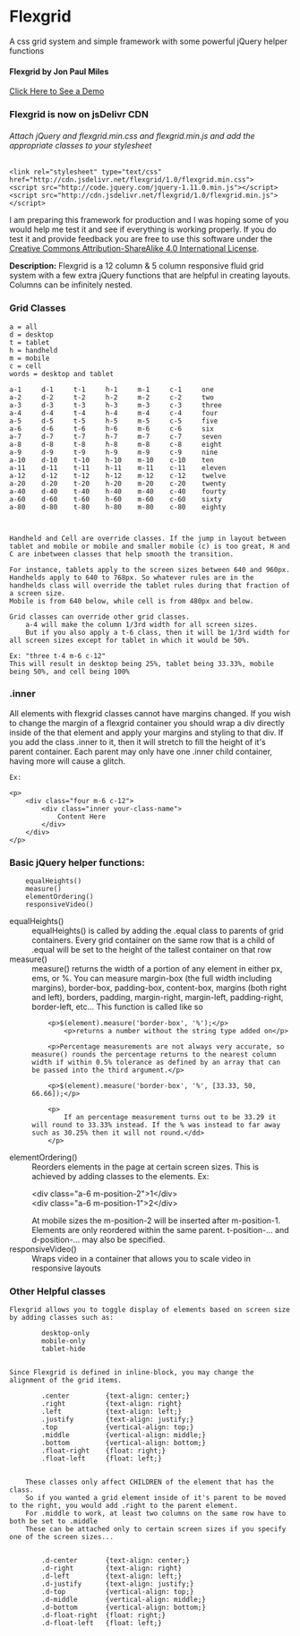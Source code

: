 Flexgrid
========

A css grid system and simple framework with some powerful jQuery helper functions

<h4>Flexgrid by Jon Paul Miles</h4>

<a href="http://jonpaulmiles.info/flexgrid-inner/">Click Here to See a Demo</a>

<h3>Flexgrid is now on jsDelivr CDN</h3>
<h6>Attach jQuery and flexgrid.min.css and flexgrid.min.js and add the appropriate classes to your stylesheet</h6>

	<link rel="stylesheet" type="text/css" href="http://cdn.jsdelivr.net/flexgrid/1.0/flexgrid.min.css">
	<script src="http://code.jquery.com/jquery-1.11.0.min.js"></script>
	<script src="http://cdn.jsdelivr.net/flexgrid/1.0/flexgrid.min.js"></script>

<p>I am preparing this framework for production and I was hoping some of you would help me test it and see if everything is working properly. If you do test it and provide feedback you are free to use this software under the <a href="http://creativecommons.org/licenses/by-sa/4.0/">Creative Commons Attribution-ShareAlike 4.0 International License</a>.</p>

<p><strong>Description:</strong> Flexgrid is a 12 column & 5 column responsive fluid grid system with a few extra jQuery functions that are helpful in creating layouts. Columns can be infinitely nested.</p>


<h3>Grid Classes</h3>
	
	a = all
	d = desktop
	t = tablet
	h = handheld
	m = mobile 
	c = cell
	words = desktop and tablet
	
	a-1		d-1		t-1		h-1		m-1		c-1		one
	a-2		d-2		t-2		h-2		m-2		c-2		two
	a-3		d-3		t-3		h-3		m-3		c-3		three
	a-4		d-4		t-4		h-4		m-4		c-4		four
	a-5		d-5		t-5		h-5		m-5		c-5		five
	a-6		d-6		t-6		h-6		m-6		c-6		six
	a-7		d-7		t-7		h-7		m-7		c-7		seven
	a-8		d-8		t-8		h-8		m-8		c-8		eight
	a-9		d-9		t-9		h-9		m-9		c-9		nine
	a-10	d-10	t-10	h-10	m-10	c-10	ten
	a-11	d-11	t-11	h-11	m-11	c-11	eleven
	a-12	d-12	t-12	h-12	m-12	c-12	twelve
	a-20	d-20	t-20	h-20	m-20	c-20	twenty
	a-40	d-40	t-40	h-40	m-40	c-40	fourty
	a-60	d-60	t-60	h-60	m-60	c-60	sixty
	a-80	d-80	t-80	h-80	m-80	c-80	eighty
	
	
	
	Handheld and Cell are override classes. If the jump in layout between tablet and mobile or mobile and smaller mobile (c) is too great, H and C are inbetween classes that help smooth the transition.
	
	For instance, tablets apply to the screen sizes between 640 and 960px. 
	Handhelds apply to 640 to 768px. So whatever rules are in the handhelds class will override the tablet rules during that fraction of a screen size. 
	Mobile is from 640 below, while cell is from 480px and below.
	
	Grid classes can override other grid classes.
		a-4 will make the column 1/3rd width for all screen sizes. 
		But if you also apply a t-6 class, then it will be 1/3rd width for all screen sizes except for tablet in which it would be 50%.
	
	Ex: "three t-4 m-6 c-12" 
	This will result in desktop being 25%, tablet being 33.33%, mobile being 50%, and cell being 100%

<h3>.inner</h3>
	All elements with flexgrid classes cannot have margins changed. 
	If you wish to change the margin of a flexgrid container you should wrap a div directly inside of the that element and apply your margins and styling to that div. 
	If you add the class .inner to it, then it will stretch to fill the height of it's parent container. 
	Each parent may only have one .inner child container, having more will cause a glitch.

	Ex:

	<p>
		<div class="four m-6 c-12">
			<div class="inner your-class-name">
				Content Here
			</div>
		</div>
	</p>


<h3>Basic jQuery helper functions:</h3>
	
		equalHeights()
		measure()
		elementOrdering()
		responsiveVideo()
	

<dl>
<dt>equalHeights()</dt>
	<dd>equalHeights() is called by adding the .equal class to parents of grid containers. Every grid container on the same row that is a child of .equal will be set to the height of the tallest container on that row</dd>

<dt>measure()</dt>
	<dd>measure() returns the width of a portion of any element in either px, ems, or %. You can measure margin-box (the full width including margins), border-box, padding-box, content-box, margins (both right and left), borders, padding, margin-right, margin-left, padding-right, border-left, etc... This function is called like so
		
		<p>$(element).measure('border-box', '%');</p>
			<p>returns a number without the string type added on</p>
		
		<p>Percentage measurements are not always very accurate, so measure() rounds the percentage returns to the nearest column width if within 0.5% tolerance as defined by an array that can be passed into the third argument.</p>
		
		<p>$(element).measure('border-box', '%', [33.33, 50, 66.66]);</p>
		
		<p>
			If an percentage measurement turns out to be 33.29 it will round to 33.33% instead. If the % was instead to far away such as 30.25% then it will not round.</dd>
		</p>

<dt>elementOrdering()</dt>
	<dd>Reorders elements in the page at certain screen sizes. This is achieved by adding classes to the elements.
		Ex:
			<p>&lt;div class="a-6 m-position-2"&gt;1&lt;/div&gt; <br>
				&lt;div class="a-6 m-position-1"&gt;2&lt;/div&gt;</p>
		At mobile sizes the m-position-2 will be inserted after m-position-1. Elements are only reordered within the same parent. t-position-... and d-position-... may also be specified.</dd>

<dt>responsiveVideo()</dt>
	<dd>Wraps video in a container that allows you to scale video in responsive layouts</dd>
</dl>

<h3>Other Helpful classes</h3>

	Flexgrid allows you to toggle display of elements based on screen size by adding classes such as:
		
			desktop-only
			mobile-only
			tablet-hide
		

	Since Flexgrid is defined in inline-block, you may change the alignment of the grid items.
		
			.center 		{text-align: center;}
			.right			{text-align: right}
			.left			{text-align: left;}
			.justify 		{text-align: justify;}
			.top 			{vertical-align: top;}
			.middle 		{vertical-align: middle;}
			.bottom 		{vertical-align: bottom;}
			.float-right	{float: right;}
			.float-left 	{float: left;}
		

		These classes only affect CHILDREN of the element that has the class. 
		So if you wanted a grid element inside of it's parent to be moved to the right, you would add .right to the parent element. 
		For .middle to work, at least two columns on the same row have to both be set to .middle
		These can be attached only to certain screen sizes if you specify one of the screen sizes...

		
			.d-center 		{text-align: center;}
			.d-right		{text-align: right}
			.d-left			{text-align: left;}
			.d-justify 		{text-align: justify;}
			.d-top 			{vertical-align: top;}
			.d-middle 		{vertical-align: middle;}
			.d-bottom 		{vertical-align: bottom;}
			.d-float-right	{float: right;}
			.d-float-left 	{float: left;}
